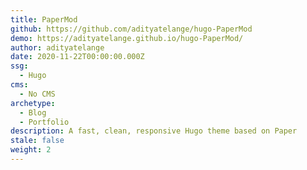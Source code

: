 ```yaml
---
title: PaperMod
github: https://github.com/adityatelange/hugo-PaperMod
demo: https://adityatelange.github.io/hugo-PaperMod/
author: adityatelange
date: 2020-11-22T00:00:00.000Z
ssg:
  - Hugo
cms:
  - No CMS
archetype:
  - Blog
  - Portfolio
description: A fast, clean, responsive Hugo theme based on Paper
stale: false
weight: 2
---
```


